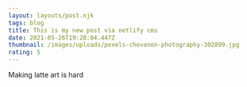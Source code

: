 ```yaml
---
layout: layouts/post.njk
tags: blog
title: This is my new post via netlify cms
date: 2021-05-26T19:28:04.447Z
thumbnail: /images/uploads/pexels-chevanon-photography-302899.jpg
rating: 5
---
```

Making latte art is hard